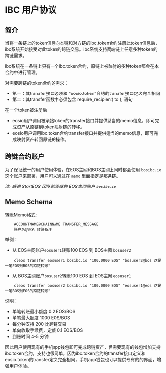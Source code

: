 # IBC 用户协议
## 简介

当将一条链上的token信息向本链和对方链的ibc.token合约注册此token信息后，ibc系统开始接受对此token的跨链交易。ibc系统支持两端链上任意多种token的跨链需求。

ibc系统在一条链上只有一个ibc.token合约，原链上被映射的多种token都会在本合约中进行管理。

对需要跨链的token合约的需求：
- 第一：其transfer接口必须和 “eosio.token”合约的transfer接口定义完全相同
- 第二：其transfer函数中必须包含 require_recipient( to ); 语句

在一个token被注册后
- eosio用户调用被承接token的transfer接口并提供适当的memo信息，即可完成资产从原链到token映射链的转移。
- eosio用户调用ibc.token合约transfer接口并提供适当的memo信息，即可完成映射资产转回原链的操作。

## 跨链合约账户

为了保证统一的用户使用体验，在EOS主网和BOS主网上同时都会使用 `bosibc.io` 这个账户来部署，用户可以通过在 `memo` 里面指定是那条链。

*注: 感谢 StartEOS 团队的贡献的 EOS主网账户 `bosibc.io`*


## Memo Schema 

转账Memo格式:
```
    ACCOUNTNAME@CHAINNAME TRANSFER_MESSAGE
    账户名@链名 转账备注
```

举例：

- 从 EOS主网账户`eosuser1`转账100 EOS 到 BOS主网 `bosuser2`
```
    cleos transfer eosuser1 bosibc.io "100.0000 EOS" "bosuser2@bos 这是一笔EOS到BOS的跨链转账"
```

- 从 BOS主网账户`bosuser2`转账100 EOS 到 EOS主网 `eosuser1`
```
    cleos transfer bosuser2 bosibc.io "100.0000 EOS" "eosuser1@eos 这是一笔BOS到EOS的跨链转账"
``` 

说明： 
  - 单笔转账最小额度 0.2 EOS/BOS
  - 单笔最大额度 1000 EOS/BOS
  - 每分钟支持 200 比跨链交易
  - 单向收取手续费，定额 0.1 EOS/BOS
  - 到账时间 4-5 分钟

因此用户使用现有的手机app钱包即可完成跨链资产，但需要现有的钱包增加支持ibc.token合约，支持也很简单，因为ibc.token合约的transfer接口定义和eosio.token的transfer定义完全相同，手机app钱包也可以提供专有的的界面，增强用户体验。









